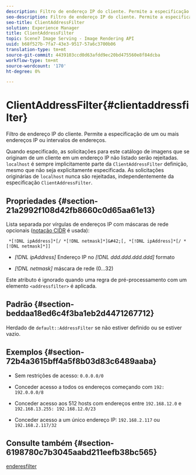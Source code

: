 ```yaml
---
description: Filtro de endereço IP do cliente. Permite a especificação de um ou mais endereços IP ou intervalos de endereços.
seo-description: Filtro de endereço IP do cliente. Permite a especificação de um ou mais endereços IP ou intervalos de endereços.
seo-title: ClientAddressFilter
solution: Experience Manager
title: ClientAddressFilter
topic: Scene7 Image Serving - Image Rendering API
uuid: b68f527b-7fa7-43e3-9517-57a6c3700b06
translation-type: tm+mt
source-git-commit: 4439103ccd0d63afdd9ec20bd475560e8f84dcba
workflow-type: tm+mt
source-wordcount: '170'
ht-degree: 0%

---
```



# ClientAddressFilter{#clientaddressfilter}

Filtro de endereço IP do cliente. Permite a especificação de um ou mais endereços IP ou intervalos de endereços.

Quando especificado, as solicitações para este catálogo de imagens que se originam de um cliente em um endereço IP não listado serão rejeitadas. `localhost` é sempre implicitamente parte da  `ClientAddressFilter` definição, mesmo que não seja explicitamente especificada. As solicitações originárias de `localhost` nunca são rejeitadas, independentemente da especificação `ClientAddressFilter`.

## Propriedades {#section-21a2992f108d42fb8660c0d65aa61e13}

Lista separada por vírgulas de endereços IP com máscaras de rede opcionais ([notação CIDR](https://en.wikipedia.org/wiki/Classless_Inter-Domain_Routing#CIDR_notation) é usada):

` *[!DNL ipAddress]*[/ *[!DNL netmask]*]&#42;[, *[!DNL ipAddress]*[/ *[!DNL netmask]*]]`

* *[!DNL ipAddress]* Endereço IP no  *[!DNL ddd.ddd.ddd.ddd]* formato

* *[!DNL netmask]* máscara de rede (0...32)

Este atributo é ignorado quando uma regra de pré-processamento com um elemento `<addressfilter>` é aplicada.

## Padrão {#section-beddaa18ed6c4f3ba1eb2d4471267712}

Herdado de `default::AddressFilter` se não estiver definido ou se estiver vazio.

## Exemplos {#section-72b4a3615bff4a5f8b03d83c6489aaba}

* Sem restrições de acesso: `0.0.0.0/0`
* Conceder acesso a todos os endereços começando com `192: 192.0.0.0/8`
* Conceder acesso aos 512 hosts com endereços entre `192.168.12.0` e `192.168.13.255: 192.168.12.0/23`

* Conceder acesso a um único endereço IP: `192.168.2.117` ou `192.168.2.117/32`

## Consulte também {#section-6198780c7b3045aabd211eefb38bc565}

[enderesfilter](../../../../../ir-api/material-cat/image-rendering-api-ref/c-ir-material-catalog/c-ir-attributes-reference/r-ir-clientaddressfilter.md#reference-52a541cec0b0424faf263d1fb4946b5f)
